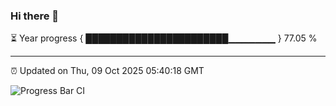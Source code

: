 ### Hi there 👋

⏳ Year progress { ███████████████████████▁▁▁▁▁▁▁ } 77.05 %

---

⏰ Updated on Thu, 09 Oct 2025 05:40:18 GMT

![Progress Bar CI](https://github.com/IshwaranRudhara/GIT-ACTION/workflows/Progress%20Bar%20CI/badge.svg)
